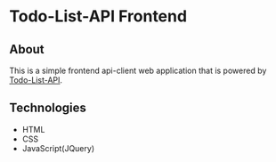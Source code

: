 # Todo-List-API Frontend

## About
This is a simple frontend api-client web application that is powered by [Todo-List-API](https://github.com/LoisaKitakaya/Todo-List-API).

## Technologies
- HTML
- CSS
- JavaScript(JQuery)
